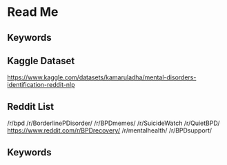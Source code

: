 # Read Me


## Keywords

## Kaggle Dataset
https://www.kaggle.com/datasets/kamaruladha/mental-disorders-identification-reddit-nlp


## Reddit List

/r/bpd 
/r/BorderlinePDisorder/
/r/BPDmemes/
/r/SuicideWatch
/r/QuietBPD/
https://www.reddit.com/r/BPDrecovery/
/r/mentalhealth/
/r/BPDsupport/

## Keywords
